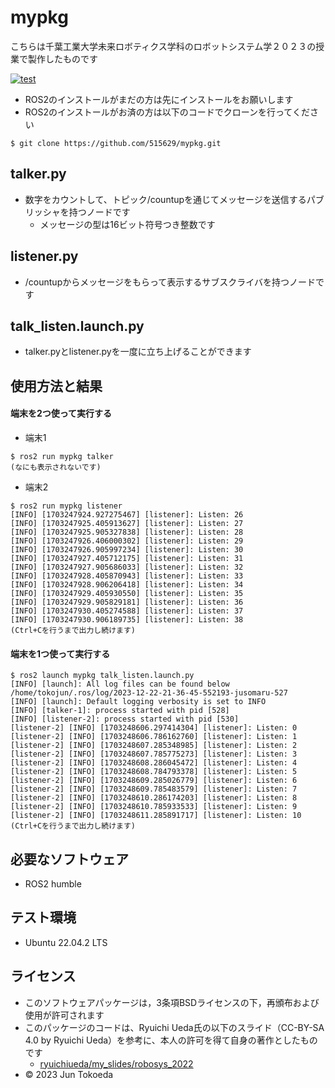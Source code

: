 # mypkg
こちらは千葉工業大学未来ロボティクス学科のロボットシステム学２０２３の授業で製作したものです

[![test](https://github.com/515629/mypkg/actions/workflows/test.yml/badge.svg)](https://github.com/515629/mypkg/actions/workflows/test.yml)

* ROS2のインストールがまだの方は先にインストールをお願いします
* ROS2のインストールがお済の方は以下のコードでクローンを行ってください
```
$ git clone https://github.com/515629/mypkg.git
```

## talker.py
* 数字をカウントして、トピック/countupを通じてメッセージを送信するパブリッシャを持つノードです
	* メッセージの型は16ビット符号つき整数です

## listener.py
* /countupからメッセージをもらって表示するサブスクライバを持つノードです

## talk_listen.launch.py
* talker.pyとlistener.pyを一度に立ち上げることができます

## 使用方法と結果

#### 端末を2つ使って実行する

* 端末1
```
$ ros2 run mypkg talker
(なにも表示されないです)
```
* 端末2
```
$ ros2 run mypkg listener
[INFO] [1703247924.927275467] [listener]: Listen: 26
[INFO] [1703247925.405913627] [listener]: Listen: 27
[INFO] [1703247925.905327838] [listener]: Listen: 28
[INFO] [1703247926.406000302] [listener]: Listen: 29
[INFO] [1703247926.905997234] [listener]: Listen: 30
[INFO] [1703247927.405712175] [listener]: Listen: 31
[INFO] [1703247927.905686033] [listener]: Listen: 32
[INFO] [1703247928.405870943] [listener]: Listen: 33
[INFO] [1703247928.906206418] [listener]: Listen: 34
[INFO] [1703247929.405930550] [listener]: Listen: 35
[INFO] [1703247929.905829181] [listener]: Listen: 36
[INFO] [1703247930.405274588] [listener]: Listen: 37
[INFO] [1703247930.906189735] [listener]: Listen: 38
(Ctrl+Cを行うまで出力し続けます)
```
#### 端末を1つ使って実行する

```
$ ros2 launch mypkg talk_listen.launch.py
[INFO] [launch]: All log files can be found below /home/tokojun/.ros/log/2023-12-22-21-36-45-552193-jusomaru-527
[INFO] [launch]: Default logging verbosity is set to INFO
[INFO] [talker-1]: process started with pid [528]
[INFO] [listener-2]: process started with pid [530]
[listener-2] [INFO] [1703248606.297414304] [listener]: Listen: 0
[listener-2] [INFO] [1703248606.786162760] [listener]: Listen: 1
[listener-2] [INFO] [1703248607.285348985] [listener]: Listen: 2
[listener-2] [INFO] [1703248607.785775273] [listener]: Listen: 3
[listener-2] [INFO] [1703248608.286045472] [listener]: Listen: 4
[listener-2] [INFO] [1703248608.784793378] [listener]: Listen: 5
[listener-2] [INFO] [1703248609.285026779] [listener]: Listen: 6
[listener-2] [INFO] [1703248609.785483579] [listener]: Listen: 7
[listener-2] [INFO] [1703248610.286174203] [listener]: Listen: 8
[listener-2] [INFO] [1703248610.785933533] [listener]: Listen: 9
[listener-2] [INFO] [1703248611.285891717] [listener]: Listen: 10
(Ctrl+Cを行うまで出力し続けます)
```

## 必要なソフトウェア
* ROS2 humble

## テスト環境
* Ubuntu 22.04.2 LTS

## ライセンス
* このソフトウェアパッケージは，3条項BSDライセンスの下，再頒布および使用が許可されます
* このパッケージのコードは、Ryuichi Ueda氏の以下のスライド（CC-BY-SA 4.0 by Ryuichi Ueda）を参考に、本人の許可を得て自身の著作としたものです
	* [ryuichiueda/my_slides/robosys_2022](https://github.com/ryuichiueda/my_slides/tree/master/robosys_2022)
* © 2023 Jun Tokoeda
